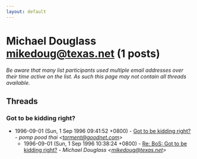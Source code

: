 ```yaml
---
layout: default
---
```


# Michael Douglass <mikedoug@texas.net> (1 posts)

_Be aware that many list participants used multiple email addresses over their time active on the list. As such this page may not contain all threads available._

## Threads

### Got to be kidding right?
+ 1996-09-01 (Sun, 1 Sep 1996 09:41:52 +0800) - [Got to be kidding right?](/archive/1996/09/0c1e3ee9cee57df91253b4b52990dcacc2a53ec818fe5c6d17805aeea1774742) - _pomp pood thai \<torment@goodnet.com\>_
  + 1996-09-01 (Sun, 1 Sep 1996 10:38:24 +0800) - [Re: BoS: Got to be kidding right?](/archive/1996/09/6bc71e40a76795dc05e805d5b0e66655852c071a4ff5eb473c202fbcf9405606) - _Michael Douglass \<mikedoug@texas.net\>_

